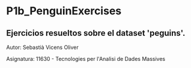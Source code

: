 # P1b_PenguinExercises

## Ejercicios resueltos sobre el dataset 'peguins'.

Autor: Sebastià Vicens Oliver

Asignatura: 11630 - Tecnologies per l'Analisi de Dades Massives

